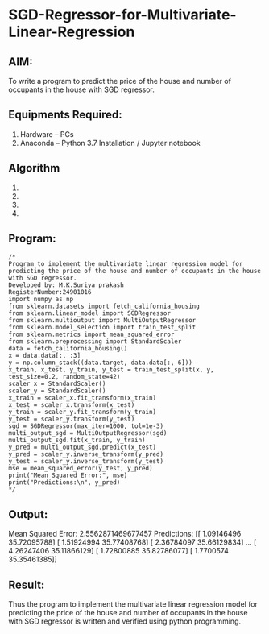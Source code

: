# SGD-Regressor-for-Multivariate-Linear-Regression

## AIM:
To write a program to predict the price of the house and number of occupants in the house with SGD regressor.

## Equipments Required:
1. Hardware – PCs
2. Anaconda – Python 3.7 Installation / Jupyter notebook

## Algorithm
1. 
2. 
3. 
4. 

## Program:
```
/*
Program to implement the multivariate linear regression model for predicting the price of the house and number of occupants in the house with SGD regressor.
Developed by: M.K.Suriya prakash
RegisterNumber:24901016
import numpy as np
from sklearn.datasets import fetch_california_housing
from sklearn.linear_model import SGDRegressor
from sklearn.multioutput import MultiOutputRegressor
from sklearn.model_selection import train_test_split
from sklearn.metrics import mean_squared_error
from sklearn.preprocessing import StandardScaler
data = fetch_california_housing()
x = data.data[:, :3] 
y = np.column_stack((data.target, data.data[:, 6]))  
x_train, x_test, y_train, y_test = train_test_split(x, y, test_size=0.2, random_state=42)
scaler_x = StandardScaler()
scaler_y = StandardScaler()
x_train = scaler_x.fit_transform(x_train)
x_test = scaler_x.transform(x_test) 
y_train = scaler_y.fit_transform(y_train)
y_test = scaler_y.transform(y_test)
sgd = SGDRegressor(max_iter=1000, tol=1e-3)
multi_output_sgd = MultiOutputRegressor(sgd)
multi_output_sgd.fit(x_train, y_train)
y_pred = multi_output_sgd.predict(x_test)
y_pred = scaler_y.inverse_transform(y_pred)
y_test = scaler_y.inverse_transform(y_test)
mse = mean_squared_error(y_test, y_pred)
print("Mean Squared Error:", mse)
print("Predictions:\n", y_pred)
*/
```

## Output:
Mean Squared Error: 2.5562871469677457
Predictions:
 [[ 1.09146496 35.72095788]
 [ 1.51924994 35.77408768]
 [ 2.36784097 35.66129834]
 ...
 [ 4.26247406 35.11866129]
 [ 1.72800885 35.82786077]
 [ 1.7700574  35.35461385]]


## Result:
Thus the program to implement the multivariate linear regression model for predicting the price of the house and number of occupants in the house with SGD regressor is written and verified using python programming.
